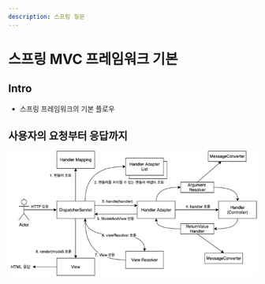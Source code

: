 ```yaml
---
description: 스프링 질문
---
```


# 스프링 MVC 프레임워크 기본

## Intro

- 스프링 프레임워크의 기본 플로우

## 사용자의 요청부터 응답까지

![Spring MVC](images/spring_mvc.png)

